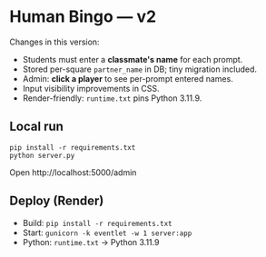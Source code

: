 # Human Bingo — v2

Changes in this version:
- Students must enter a **classmate's name** for each prompt.
- Stored per-square `partner_name` in DB; tiny migration included.
- Admin: **click a player** to see per-prompt entered names.
- Input visibility improvements in CSS.
- Render-friendly: `runtime.txt` pins Python 3.11.9.

## Local run
```
pip install -r requirements.txt
python server.py
```
Open http://localhost:5000/admin

## Deploy (Render)
- Build: `pip install -r requirements.txt`
- Start: `gunicorn -k eventlet -w 1 server:app`
- Python: `runtime.txt` → Python 3.11.9
